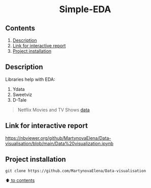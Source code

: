 # <center> Simple-EDA</center>


## Contents
1. [Description](#description)
2. [Link for interactive report](#link-for-interactive-report)
3. [Project installation](#project-installetion)


## Description
Libraries help with EDA:
1. Ydata
2. Sweetviz
3. D-Tale
> Netflix Movies and TV Shows [data](https://www.kaggle.com/datasets/shivamb/netflix-shows) 


## Link for interactive report
https://nbviewer.org/github/MartynovaElena/Data-visualisation/blob/main/Data%20visualization.ipynb


## Project installation

```
git clone https://github.com/MartynovaElena/Data-visualisation
```
 
:arrow_up:[ to contents](https://github.com/MartynovaElena/Data-visualisation/blob/main/README.md#Contents)